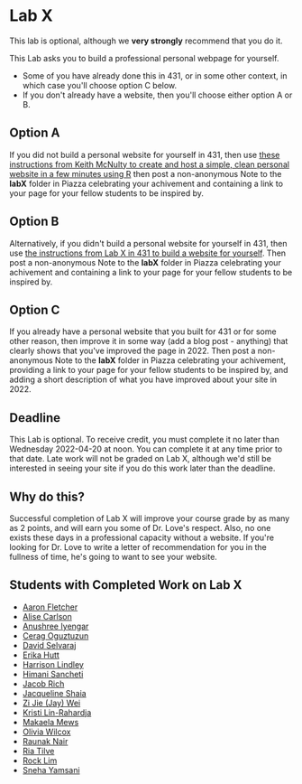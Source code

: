 # Lab X

This lab is optional, although we **very strongly** recommend that you do it. 

This Lab asks you to build a professional personal webpage for yourself. 

- Some of you have already done this in 431, or in some other context, in which case you'll choose option C below. 
- If you don't already have a website, then you'll choose either option A or B.

## Option A

If you did not build a personal website for yourself in 431, then use [these instructions from Keith McNulty to create and host a simple, clean personal website in a few minutes using R](https://towardsdatascience.com/create-and-host-your-personal-website-in-a-few-minutes-using-r-9c94e87e2942) then post a non-anonymous Note to the **labX** folder in Piazza celebrating your achivement and containing a link to your page for your fellow students to be inspired by.

## Option B

Alternatively, if you didn't build a personal website for yourself in 431, then use [the instructions from Lab X in 431 to build a website for yourself](https://github.com/THOMASELOVE/431-2021/tree/main/labs/labX). Then post a non-anonymous Note to the **labX** folder in Piazza celebrating your achivement and containing a link to your page for your fellow students to be inspired by.

## Option C

If you already have a personal website that you built for 431 or for some other reason, then improve it in some way (add a blog post - anything) that clearly shows that you've improved the page in 2022. Then post a non-anonymous Note to the **labX** folder in Piazza celebrating your achivement, providing a link to your page for your fellow students to be inspired by, and adding a short description of what you have improved about your site in 2022.

## Deadline

This Lab is optional. To receive credit, you must complete it no later than Wednesday 2022-04-20 at noon. You can complete it at any time prior to that date. Late work will not be graded on Lab X, although we'd still be interested in seeing your site if you do this work later than the deadline.

## Why do this?

Successful completion of Lab X will improve your course grade by as many as 2 points, and will earn you some of Dr. Love's respect. Also, no one exists these days in a professional capacity without a website. If you're looking for Dr. Love to write a letter of recommendation for you in the fullness of time, he's going to want to see your website.

## Students with Completed Work on Lab X

- [Aaron Fletcher](https://afletcher80.wixsite.com/website-1)
- [Alise Carlson](https://carlsoak.wixsite.com/alisecarlsonmd)
- [Anushree Iyengar](https://ariyengar.github.io/ariyengar/)
- [Cerag Oguztuzun](https://ceragoguztuzun.github.io/)
- [David Selvaraj](https://www.datadavid.org/)
- [Erika Hutt](https://erikahuttce.github.io/website/)
- [Harrison Lindley](https://www.harrisonlindley.com/)
- [Himani Sancheti](https://himanisancheti27.wixsite.com/biostat)
- [Jacob Rich](http://jacobrich.com/index.html)
- [Jacqueline Shaia](https://www.jacquelensphd.com/)
- [Zi Jie (Jay) Wei](https://jayweiblog.netlify.app/)
- [Kristi Lin-Rahardja](https://kristilinr.netlify.app/)
- [Makaela Mews](https://m-mews.github.io/makaelamews/)
- [Olivia Wilcox](https://www.oliviawilcoxx.com/)
- [Raunak Nair](https://raunaknairmd.netlify.app)
- [Ria Tilve](https://ria-tilve.netlify.app/)
- [Rock Lim](https://625f0bc581a54a0008cb16bd--rocklim.netlify.app/)
- [Sneha Yamsani](https://sneha-yamsani.owlstown.net/)



